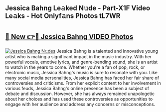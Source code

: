## Jessica Bahng Le𝚊ked N𝚞de - Part-X1F Video Le𝚊ks - Hot Onlyf𝚊ns Photos tL7WR

# <h2><a href="http://ac11834.deff.icu/?id=Jessica+Bahng">🔗 New 👉🔴 Jessica Bahng VIDEO Photos</a></h2>

[![Jessica Bahng N𝚞des](https://i.imgur.com/rIISA9y.gif)](http://ac11834.deff.icu/?id=Jessica+Bahng)
Jessica Bahng is a talented and innovative young artist who is making a significant impact in the music industry. With her powerful vocals, emotive lyrics, and genre-bending sound, she is an artist to watch in the years to come. Whether you're a fan of pop, rock, or electronic music, Jessica Bahng's music is sure to resonate with you. Like many social media personalities, Jessica Bahng has faced her fair share of controversies and criticisms. From her explicit content to her involvement in various feuds, Jessica Bahng's online presence has been a subject of debate and discussion. However, she has always remained unapologetic about her choices and has used these controversies as opportunities to engage with her audience and address any concerns or misconceptions.

